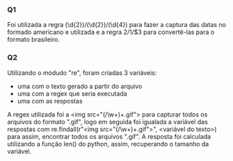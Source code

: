 ### Q1
Foi utilizada a regra (\d{2})/(\d{2})/(\d{4}) para fazer a captura das datas no formado americano e utilizada e a regra $2/$1/$3 para convertê-las para o formato brasileiro.

### Q2
Utilizando o módudo "re", foram criadas 3 variáveis:

* uma com o texto gerado a partir do arquivo
* uma com a regex que seria executada
* uma com as respostas

A regex utilizada foi a <img src=\"(/\w+)+.gif\"> para capturar todos os arquivos do formato ".gif", logo em seguida foi igualada a variável das respostas com re.findall(r"<img src=\"(/\w+)+.gif\">", <variável do texto>) para assim, encontrar todos os arquivos ".gif". A resposta foi calculada utilizando a função len() do python, assim, recuperando o tamanho da variável.